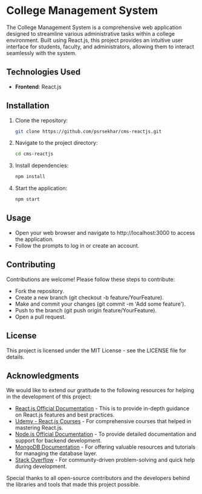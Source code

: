 # College Management System

The College Management System is a comprehensive web application designed to streamline various administrative tasks within a college environment. Built using React.js, this project provides an intuitive user interface for students, faculty, and administrators, allowing them to interact seamlessly with the system.

## Technologies Used
- **Frontend**: React.js

## Installation

1. Clone the repository:
   ```bash
   git clone https://github.com/psrsekhar/cms-reactjs.git
2. Navigate to the project directory:
   ```bash
   cd cms-reactjs
3. Install dependencies:
   ```bash
   npm install  
4. Start the application:
   ```bash
   npm start 

## Usage
- Open your web browser and navigate to http://localhost:3000 to access the application.
- Follow the prompts to log in or create an account.

## Contributing

Contributions are welcome! Please follow these steps to contribute:
- Fork the repository.
- Create a new branch (git checkout -b feature/YourFeature).
- Make and commit your changes (git commit -m 'Add some feature').
- Push to the branch (git push origin feature/YourFeature).
- Open a pull request.

## License
This project is licensed under the MIT License - see the LICENSE file for details.

## Acknowledgments

We would like to extend our gratitude to the following resources for helping in the development of this project:

- [React.js Official Documentation](https://react.dev) - This is to provide in-depth guidance on React.js features and best practices.
- [Udemy - React.js Courses](https://www.udemy.com/course/react-the-complete-guide-incl-redux) - For comprehensive courses that helped in mastering React.js.
- [Node.js Official Documentation](https://nodejs.org) - To provide detailed documentation and support for backend development.
- [MongoDB Documentation](https://www.mongodb.com/docs) - For offering valuable resources and tutorials for managing the database layer.
- [Stack Overflow](https://stackoverflow.com) - For community-driven problem-solving and quick help during development.

Special thanks to all open-source contributors and the developers behind the libraries and tools that made this project possible.
